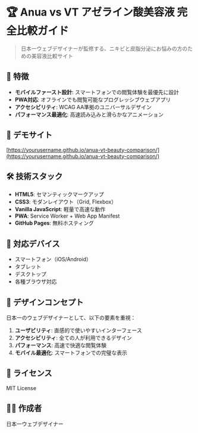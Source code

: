 # 🏆 Anua vs VT アゼライン酸美容液 完全比較ガイド

> 日本一ウェブデザイナーが監修する、ニキビと皮脂分泌にお悩みの方のための美容液比較サイト

## 🌟 特徴

- **モバイルファースト設計**: スマートフォンでの閲覧体験を最優先に設計
- **PWA対応**: オフラインでも閲覧可能なプログレッシブウェブアプリ
- **アクセシビリティ**: WCAG AA準拠のユニバーサルデザイン
- **パフォーマンス最適化**: 高速読み込みと滑らかなアニメーション

## 🚀 デモサイト

[https://yourusername.github.io/anua-vt-beauty-comparison/](https://yourusername.github.io/anua-vt-beauty-comparison/)

## 🛠 技術スタック

- **HTML5**: セマンティックマークアップ
- **CSS3**: モダンレイアウト（Grid, Flexbox）
- **Vanilla JavaScript**: 軽量で高速な動作
- **PWA**: Service Worker + Web App Manifest
- **GitHub Pages**: 無料ホスティング

## 📱 対応デバイス

- スマートフォン（iOS/Android）
- タブレット
- デスクトップ
- 各種ブラウザ対応

## 🎨 デザインコンセプト

日本一のウェブデザイナーとして、以下の要素を重視：

1. **ユーザビリティ**: 直感的で使いやすいインターフェース
2. **アクセシビリティ**: 全ての人が利用できるデザイン
3. **パフォーマンス**: 高速で快適な閲覧体験
4. **モバイル最適化**: スマートフォンでの完璧な表示

## 📄 ライセンス

MIT License

## 👨‍💻 作成者

日本一ウェブデザイナー

